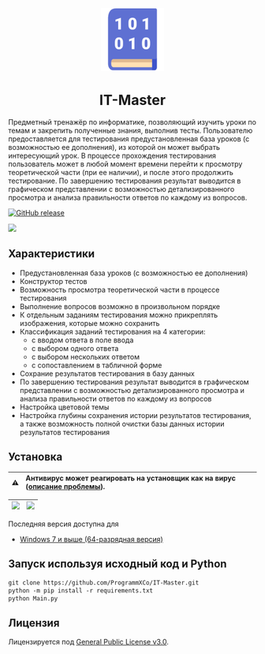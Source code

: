 <p align="center">
  <img src="./src/images/logo.png" height="128">
  <h1 align="center">IT-Master</h1>
</p>

Предметный тренажёр по информатике, позволяющий изучить уроки по темам и закрепить полученные знания, выполнив тесты. Пользователю предоставляется для тестирования предустановленная база уроков (с возможностью ее дополнения), из которой он может выбрать интересующий урок. В процессе прохождения тестирования пользователь может в любой момент времени перейти к просмотру теоретической части (при ее наличии), и после этого продолжить тестирование. По завершению тестирования результат выводится в графическом представлении с возможностью детализированного просмотра и анализа правильности ответов по каждому из вопросов.

[![GitHub release](https://img.shields.io/badge/3.6.2-brightgreen?label=версия&labelColor=grey)](https://github.com/ProgrammXCo/IT-Master/releases/latest)

![ ](/../screenshots/screenshot1.png?raw=true)

## Характеристики
* Предустановленная база уроков (с возможностью ее дополнения)
* Конструктор тестов
* Возможность просмотра теоретической части в процессе тестирования
* Выполнение вопросов возможно в произвольном порядке
* К отдельным заданиям тестирования можно прикреплять изображения, которые можно сохранить
* Классификация заданий тестирования на 4 категории:
  * с вводом ответа в поле ввода
  * c выбором одного ответа
  * c выбором нескольких ответом
  * с сопоставлением в табличной форме
* Сохрание результатов тестирования в базу данных
* По завершению тестирования результат выводится в графическом представлении с возможностью детализированного просмотра и анализа правильности ответов по каждому из вопросов
* Настройка цветовой темы
* Настройка глубины сохранения истории результатов тестирования, а также возможность полной очистки базы данных истории результатов тестирования

## Установка
| :warning: | Антивирус может реагировать на установщик как на вирус ([описание проблемы](https://qna.habr.com/q/553288)). |
| :---: | :--- |

| ![ ](/../screenshots/screenshot_virustotal.png?raw=true) | ![ ](/../screenshots/screenshot_microsoft_defender.png?raw=true) |
| :---: | :--- |

Последняя версия доступна для
* [Windows 7 и выше (64-разрядная версия)](https://github.com/ProgrammXCo/IT-Master/releases/download/v3.6.2/IT-Master.Installer.x64.exe)

## Запуск используя исходный код и Python
```shell
git clone https://github.com/ProgrammXCo/IT-Master.git
python -m pip install -r requirements.txt
python Main.py
``` 

## Лицензия
Лицензируется под [General Public License v3.0](./LICENSE).